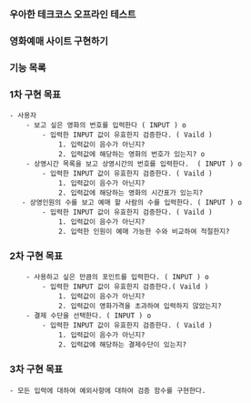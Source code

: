 ### 우아한 테크코스 오프라인 테스트

### 영화예매 사이트 구현하기

### 기능 목록
### 1차 구현 목표
	- 사용자
		- 보고 싶은 영화의 번호를 입력한다 ( INPUT ) o 
			- 입력한 INPUT 값이 유효한지 검증한다. ( Vaild )
			  	1. 입력값이 음수가 아닌지? 
			  	2. 입력값에 해당하는 영화의 번호가 있는지? o 
		- 상영시간 목록을 보고 상영시간의 번호를 입력한다.  ( INPUT ) o
			- 입력한 INPUT 값이 유효한지 검증한다. ( Vaild )
			  	1. 입력값이 음수가 아닌지?
			  	2. 입력값에 해당하는 영화의 시간표가 있는지?  
	   - 상영인원의 수를 보고 예매 할 사람의 수를 입력한다. ( INPUT ) o
	   		- 입력한 INPUT 값이 유효한지 검증한다. ( Vaild ) 
			  	1. 입력값이 음수가 아닌지?
			  	2. 입력한 인원이 예매 가능한 수와 비교하여 적절한지?
### 2차 구현 목표			  	
		- 사용하고 싶은 만큼의 포인트를 입력한다. ( INPUT ) o 
			- 입력한 INPUT 값이 유효한지 검증한다.( Vaild ) 
			  	1. 입력값이 음수가 아닌지?
			  	2. 입력값이 영화가격을 초과하여 입력하지 않았는지? 
		- 결제 수단을 선택한다. ( INPUT ) o
			- 입력한 INPUT 값이 유효한지 검증한다. ( Vaild )
			  	1. 입력값이 음수가 아닌지?
			  	2. 입력값에 해당하는 결제수단이 있는지? 
### 3차 구현 목표
	- 모든 입력에 대하여 예외사항에 대하여 검증 함수를 구현한다.
	